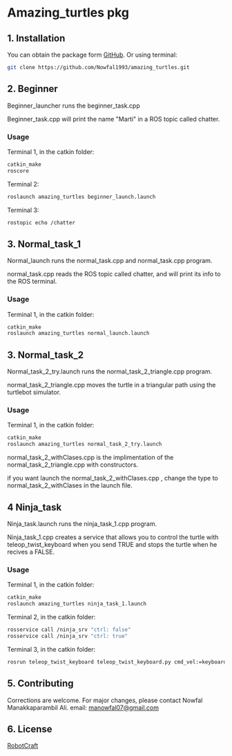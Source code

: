# Amazing_turtles pkg

## 1. Installation

You can obtain the package form [GitHub](https://github.com/Nowfal1993/amazing_turtles). Or using terminal:

```bash
git clone https://github.com/Nowfal1993/amazing_turtles.git
```

## 2. Beginner

Beginner_launcher runs the beginner_task.cpp

Beginner_task.cpp will print the name "Marti" in a ROS topic called chatter.


### Usage

Terminal 1, in the catkin folder:
```bash
catkin_make
roscore
```

Terminal 2:
```bash
roslaunch amazing_turtles beginner_launch.launch
```

Terminal 3:
```bash
rostopic echo /chatter
```

## 3. Normal_task_1

Normal_launch runs the normal_task.cpp and normal_task.cpp program.

normal_task.cpp reads the ROS topic called chatter, and will print its info to the ROS terminal.


### Usage

Terminal 1, in the catkin folder:
```bash
catkin_make
roslaunch amazing_turtles normal_launch.launch
```

## 3. Normal_task_2

Normal_task_2_try.launch runs the normal_task_2_triangle.cpp  program.

normal_task_2_triangle.cpp moves the turtle in a triangular path using the turtlebot simulator.


### Usage

Terminal 1, in the catkin folder:
```bash
catkin_make
roslaunch amazing_turtles normal_task_2_try.launch 
```

normal_task_2_withClases.cpp is the implimentation of the normal_task_2_triangle.cpp with constructors.

if you want launch the normal_task_2_withClases.cpp , change the type to normal_task_2_withClases in the launch file.

## 4 Ninja_task

Ninja_task.launch runs the ninja_task_1.cpp  program.

Ninja_task_1.cpp creates a service that allows you to control the turtle with teleop_twist_keyboard when you send TRUE and stops the turtle when he recives a FALSE.



### Usage

Terminal 1, in the catkin folder:
```bash
catkin_make
roslaunch amazing_turtles ninja_task_1.launch 
```

Terminal 2, in the catkin folder:
```bash
rosservice call /ninja_srv "ctrl: false"
rosservice call /ninja_srv "ctrl: true"
```
Terminal 3, in the catkin folder:
```bash
rosrun teleop_twist_keyboard teleop_twist_keyboard.py cmd_vel:=keyboard/cmd_vel
```



## 5. Contributing
Corrections are welcome. For major changes, please contact Nowfal Manakkaparambil Ali.
email: manowfal07@gmail.com

## 6. License
[RobotCraft](https://robotcraft.ingeniarius.pt/)
